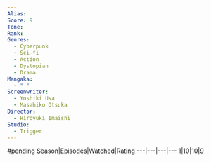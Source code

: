 ```yaml
---
Alias:
Score: 9
Tone: 
Rank:
Genres:
  - Cyberpunk
  - Sci-fi
  - Action
  - Dystopian
  - Drama
Mangaka:
  - "-"
Screenwriter:
  - Yoshiki Usa
  - Masahiko Ōtsuka
Director:
  - Hiroyuki Imaishi
Studio:
  - Trigger
---
```

#pending
Season|Episodes|Watched|Rating
---|---|---|---
1|10|10|9